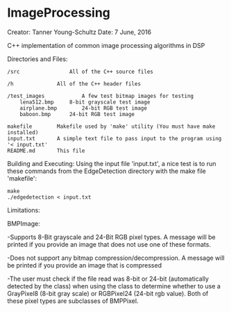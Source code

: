# ImageProcessing

Creator:	Tanner Young-Schultz
Date:		7 June, 2016

C++ implementation of common image processing algorithms in DSP

Directories and Files:

	/src				All of the C++ source files
	
	/h				All of the C++ header files
	
	/test_images			A few test bitmap images for testing
		lena512.bmp		8-bit grayscale test image
		airplane.bmp		24-bit RGB test image
		baboon.bmp		24-bit RGB test image
		
	makefile		Makefile used by 'make' utility (You must have make installed)
	input.txt		A simple text file to pass input to the program using '< input.txt'
	README.md		This file


Building and Executing:
Using the input file 'input.txt', a nice test is to run these commands from the EdgeDetection directory with the make file 'makefile':

	make
	./edgedetection < input.txt
	

Limitations:

BMPImage:

-Supports 8-Bit grayscale and 24-Bit RGB pixel types. A message will be printed if you provide an image that does not use one of these formats.

-Does not support any bitmap compression/decompression. A message will be printed if you provide an image that is compressed

-The user must check if the file read was 8-bit or 24-bit (automatically detected by the class) when using the class to determine
 whether to use a GrayPixel8 (8-bit gray scale) or RGBPixel24 (24-bit rgb value). Both of these pixel types are subclasses of
 BMPPixel.
